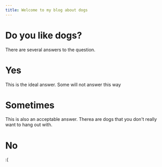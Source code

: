 ```yaml
---
title: Welcome to my blog about dogs
---
```


# Do you like dogs?

There are several answers to the question.

# Yes

This is the ideal answer. Some will not answer this way

# Sometimes

This is also an acceptable answer. Therea are dogs that you don't really want to hang out with.

# No

:(


